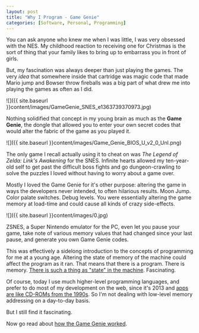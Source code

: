 ```yaml
---
layout: post
title: "Why I Program - Game Genie"  
categories: [Software, Personal, Programming]
---
```


You can ask anyone who knew me when I was little, I was very obsessed with the NES. My childhood reaction to receiving one for Christmas is the sort of thing that your family likes to bring up to embarrass you in front of girls.

But, my fascination was always deeper than just playing the games. The very *idea* that somewhere inside that cartridge was magic code that made Mario jump and Bowser throw fireballs was a big part of what drew me into playing the games as often as I did.

![]({{ site.baseurl }}content/images/GameGenie_SNES_e1363739370973.jpg)

Nothing solidified that concept in my young brain as much as the **Game Genie**, the dongle that allowed you to enter your own secret codes that would alter the fabric of the game as you played it.


![]({{ site.baseurl }}content/images/Game_Genie_BIOS_U_v2_0_Unl.png)


The only game I recall actually using it to cheat on was *The Legend of Zelda: Link's Awakening* for the SNES. Infinite hearts allowed my ten-year-old self to get past the difficult boss fights and go dungeon-crawling to solve the puzzles I loved without having to worry about a game over.

Mostly I loved the Game Genie for it's other purpose: altering the game in ways the developers never intended, to often hilarious results. Moon Jump. Color palate switches. Debug levels. You were essentially altering the game memory at load-time and could cause all kinds of crazy side-effects.


![]({{ site.baseurl }}content/images/0.jpg)


ZSNES, a Super Nintendo emulator for the PC, even let you pause your game, take note of various memory values that had changed since your last pause, and generate you own Game Genie codes.

This was effectively a sidelong introduction to the concepts of programming for me at a young age. Altering the state of memory of the machine could affect the program as it ran. That means that there is a program. There is memory. <a href="http://en.wikipedia.org/wiki/Finite-state_machine" title="Wikipedia">There is such a thing as "state" in the machine</a>. Fascinating.

Of course, today I use much higher-level programming languages, and prefer to do most of my development on the web, since it's 2013 and <a href="http://www.hanselman.com/blog/AppsAreTooMuchLike1990sCDROMsAndNotEnoughLikeTheWeb.aspx" title="Scott Hanselman">apps are like CD-ROMs from the 1990s</a>. So I'm not dealing with low-level memory addressing on a day-to-day basis.

But I still find it fascinating.

Now go read about <a href="http://www.mentalfloss.com/article/12793/how-did-game-genie-work" title="Mental Floss">how the Game Genie worked</a>.
